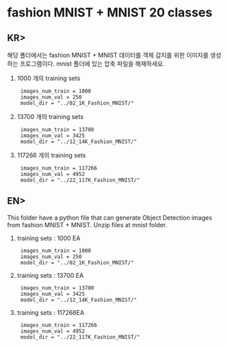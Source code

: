 # fashion MNIST + MNIST 20 classes

## KR> 

해당 폴더에서는 fashion MNIST + MNIST 데이터를 객체 감지를 위한 이미지를 생성하는 프로그램이다.
mnist 폴더에 있는 압축 파일을 해재하세요.

1) 1000 개의 training sets

        images_num_train = 1000
        images_num_val = 250
        model_dir = "../02_1K_Fashion_MNIST/"

2) 13700 개의 training sets

        images_num_train = 13700
        images_num_val = 3425
        model_dir = "../12_14K_Fashion_MNIST/"

3) 117266 개의 training sets

        images_num_train = 117266
        images_num_val = 4952
        model_dir = "../22_117K_Fashion_MNIST/"

## EN> 

This folder have a python file that can generate Object Detection images from fashion MNIST + MNIST.
Unzip files at mnist folder.

1) training sets : 1000 EA

        images_num_train = 1000    
        images_num_val = 250    
        model_dir = "../02_1K_Fashion_MNIST/"

2) training sets : 13700 EA

        images_num_train = 13700    
        images_num_val = 3425    
        model_dir = "../12_14K_Fashion_MNIST/"

3) training sets : 117266EA

        images_num_train = 117266    
        images_num_val = 4952    
        model_dir = "../22_117K_Fashion_MNIST/"

